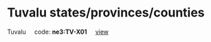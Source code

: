 # Tuvalu states/provinces/counties
Tuvalu&nbsp;&nbsp;&nbsp;&nbsp;&nbsp;code: **ne3:TV-X01**&nbsp;&nbsp;&nbsp;&nbsp;&nbsp;[view](../../export/geojson/medium/ne3/tv/x01.geojson)&nbsp;&nbsp;&nbsp;&nbsp;&nbsp;

